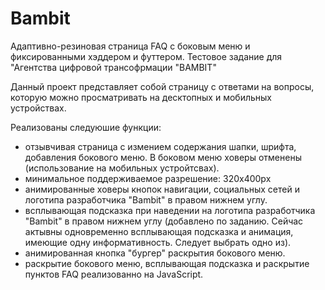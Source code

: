 # Bambit

Адаптивно-резиновая страница FAQ с боковым меню и фиксированными хэддером и футтером. 
Тестовое задание для "Агентства цифровой трансофрмации "BAMBIT"

Данный проект представляет собой страницу с ответами на вопросы, которую можно просматривать на десктопных и мобильных устройствах.

Реализованы следуюшие функции:

- отзывчивая страница с измением содержания шапки, шрифта, добавления бокового меню. В боковом меню ховеры отменены (использование на мобильных устройтсвах).
- минимальное поддерживаемое разрешение: 320х400px
- анимированные ховеры кнопок навигации, социальных сетей и логотипа разработчика "Bambit" в правом нижнем углу.
- всплывающая подсказка при наведении на логотипа разработчика "Bambit" в правом нижнем углу (добавлено по заданию. Сейчас актывны одновременно всплывающая подсказка и анимация, имеющие одну информативность. Следует выбрать одно из).
- анимированная кнопка "бургер" раскрытия бокового меню.
- раскрытие бокового меню, всплывающая подсказка и раскрытие пунктов FAQ реализованно на JavaScript.
